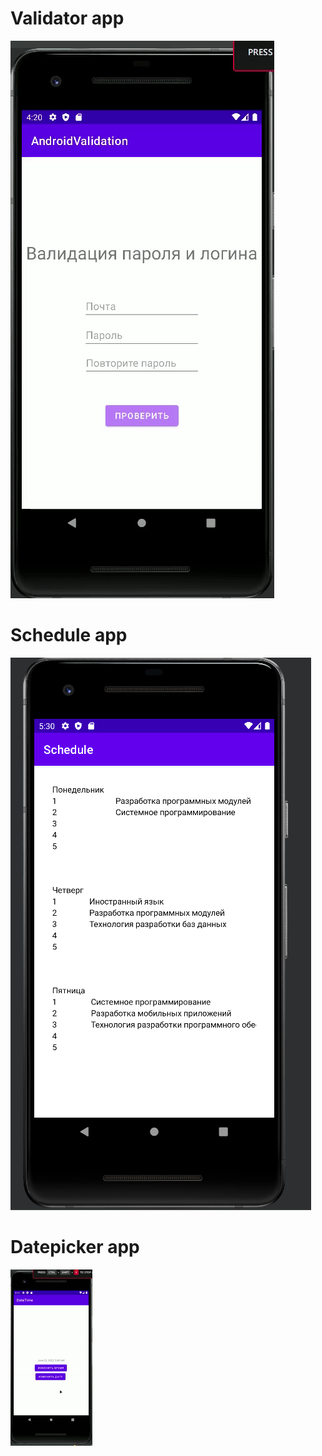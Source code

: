 # Validator app
![](androidvalidation/validator.gif)

# Schedule app
![](schedule/schedule.png)

# Datepicker app
![](datepicker/datepicker.gif)